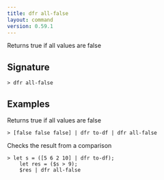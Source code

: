 ```yaml
---
title: dfr all-false
layout: command
version: 0.59.1
---
```


Returns true if all values are false

## Signature

```> dfr all-false ```

## Examples

Returns true if all values are false
```shell
> [false false false] | dfr to-df | dfr all-false
```

Checks the result from a comparison
```shell
> let s = ([5 6 2 10] | dfr to-df);
    let res = ($s > 9);
    $res | dfr all-false
```
